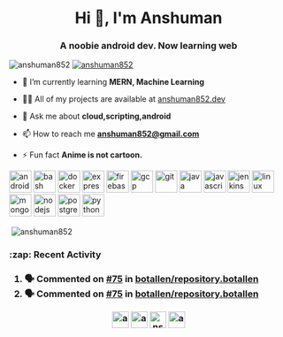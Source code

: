 <h1 align="center">Hi 👋, I'm Anshuman</h1>
<h3 align="center">A noobie android dev. Now learning web</h3>

<p align="left"> <img src="https://komarev.com/ghpvc/?username=anshuman852" alt="anshuman852" /> <a href="https://twitter.com/intent/user?screen_name=anshuman852"><img src="https://img.shields.io/twitter/follow/anshuman852?style=social" alt="anshuman852"></a> </p> 

- 🌱 I’m currently learning **MERN, Machine Learning**

- 👨‍💻 All of my projects are available at [anshuman852.dev](https://anshuman852.dev)

- 💬 Ask me about **cloud,scripting,android**

- 📫 How to reach me **anshuman852@gmail.com**

- ⚡ Fun fact **Anime is not cartoon.**

<p align="left"><img src="https://devicons.github.io/devicon/devicon.git/icons/android/android-original-wordmark.svg" alt="android" width="40" height="40"/> <img src="https://www.vectorlogo.zone/logos/gnu_bash/gnu_bash-icon.svg" alt="bash" width="40" height="40"/> <img src="https://devicons.github.io/devicon/devicon.git/icons/docker/docker-original-wordmark.svg" alt="docker" width="40" height="40"/> <img src="https://devicons.github.io/devicon/devicon.git/icons/express/express-original-wordmark.svg" alt="express" width="40" height="40"/> <img src="https://www.vectorlogo.zone/logos/firebase/firebase-icon.svg" alt="firebase" width="40" height="40"/> <img src="https://www.vectorlogo.zone/logos/google_cloud/google_cloud-icon.svg" alt="gcp" width="40" height="40"/> <img src="https://www.vectorlogo.zone/logos/git-scm/git-scm-icon.svg" alt="git" width="40" height="40"/> <img src="https://devicons.github.io/devicon/devicon.git/icons/java/java-original-wordmark.svg" alt="java" width="40" height="40"/> <img src="https://devicons.github.io/devicon/devicon.git/icons/javascript/javascript-original.svg" alt="javascript" width="40" height="40"/> <img src="https://www.vectorlogo.zone/logos/jenkins/jenkins-icon.svg" alt="jenkins" width="40" height="40"/> <img src="https://devicons.github.io/devicon/devicon.git/icons/linux/linux-original.svg" alt="linux" width="40" height="40"/> <img src="https://devicons.github.io/devicon/devicon.git/icons/mongodb/mongodb-original-wordmark.svg" alt="mongodb" width="40" height="40"/> <img src="https://devicons.github.io/devicon/devicon.git/icons/nodejs/nodejs-original-wordmark.svg" alt="nodejs" width="40" height="40"/> <img src="https://devicons.github.io/devicon/devicon.git/icons/postgresql/postgresql-original-wordmark.svg" alt="postgresql" width="40" height="40"/> <img src="https://devicons.github.io/devicon/devicon.git/icons/python/python-original.svg" alt="python" width="40" height="40"/></p><p>&nbsp;<img align="center" src="https://github-readme-stats.vercel.app/api?username=anshuman852&show_icons=true" alt="anshuman852" /></p>
<h3> :zap: Recent Activity <h3>

<!--START_SECTION:activity-->
1. 🗣 Commented on [#75](https://github.com//botallen/repository.botallen/issues/75) in [botallen/repository.botallen](https://github.com//botallen/repository.botallen)
2. 🗣 Commented on [#75](https://github.com//botallen/repository.botallen/issues/75) in [botallen/repository.botallen](https://github.com//botallen/repository.botallen)
<!--END_SECTION:activity-->

<p align="center">
<a href="https://codepen.io/anshuman852" target="blank"><img align="center" src="https://cdn.jsdelivr.net/npm/simple-icons@3.0.1/icons/codepen.svg" alt="anshuman852" height="30" width="30" /></a>
<a href="https://twitter.com/anshuman852" target="blank"><img align="center" src="https://cdn.jsdelivr.net/npm/simple-icons@3.0.1/icons/twitter.svg" alt="anshuman852" height="30" width="30" /></a>
<a href="https://fb.com/nshuman852" target="blank"><img align="center" src="https://cdn.jsdelivr.net/npm/simple-icons@3.0.1/icons/facebook.svg" alt="nshuman852" height="30" width="30" /></a>
<a href="https://instagram.com/anshuman852" target="blank"><img align="center" src="https://cdn.jsdelivr.net/npm/simple-icons@3.0.1/icons/instagram.svg" alt="anshuman852" height="30" width="30" /></a>
</p>
